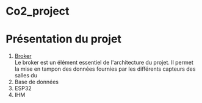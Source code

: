 # Co2_project


# Présentation du projet



1. [Broker](https://github.com/Knightmore1/Co2_project/blob/MQTT/README.md)
<br>Le broker est un élément essentiel de l'architecture du projet. Il permet la mise en tampon des données fournies par les différents capteurs des salles du 
3. Base de données
4. ESP32
5. IHM
